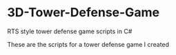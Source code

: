 # 3D-Tower-Defense-Game
RTS style tower defense game scripts in C#

These are the scripts for a tower defense game I created
